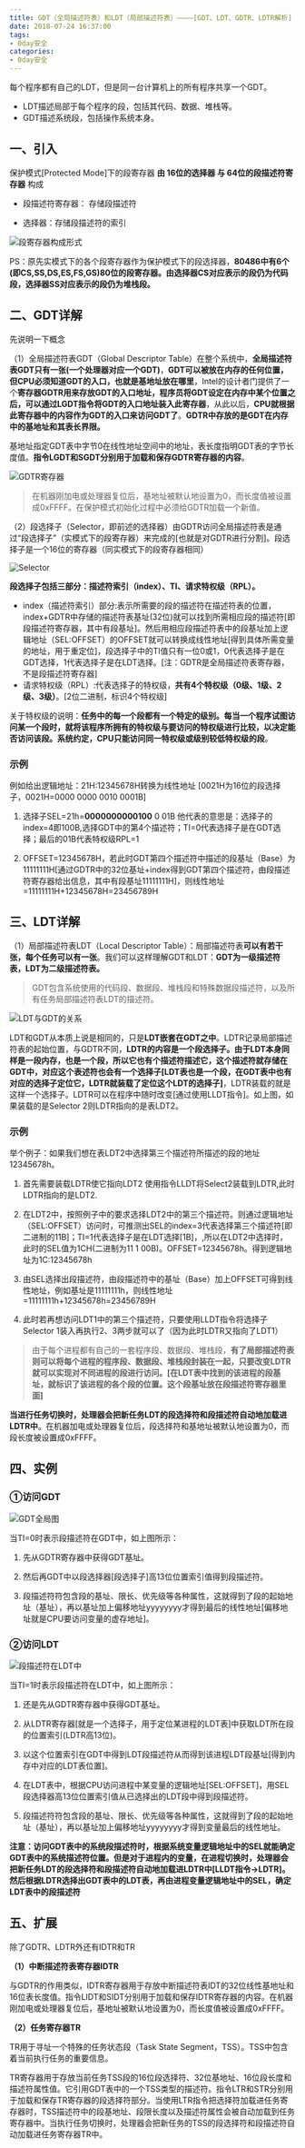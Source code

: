 ```yaml
---
title: GDT（全局描述符表）和LDT（局部描述符表）————[GDT、LDT、GDTR、LDTR解析]
date: 2018-07-24 16:37:00
tags:
- 0day安全
categories:
- 0day安全
---
```



每个程序都有自己的LDT，但是同一台计算机上的所有程序共享一个GDT。

- LDT描述局部于每个程序的段，包括其代码、数据、堆栈等。
- GDT描述系统段，包括操作系统本身。

## 一、引入 ##

保护模式[Protected Mode]下的段寄存器 **由 16位的选择器 与 64位的段描述符寄存器** 构成

- 段描述符寄存器： 存储段描述符

- 选择器：存储段描述符的索引

![段寄存器构成形式](/assets/img/segment-register.jpg)

PS：原先实模式下的各个段寄存器作为保护模式下的段选择器，**80486中有6个(即CS,SS,DS,ES,FS,GS)80位的段寄存器。由选择器CS对应表示的段仍为代码段，选择器SS对应表示的段仍为堆栈段。**

## 二、GDT详解 ##

先说明一下概念

（1）全局描述符表GDT（Global Descriptor Table）在整个系统中，**全局描述符表GDT只有一张(一个处理器对应一个GDT)**，**GDT可以被放在内存的任何位置，但CPU必须知道GDT的入口，也就是基地址放在哪里**，Intel的设计者门提供了一个**寄存器GDTR用来存放GDT的入口地址，程序员将GDT设定在内存中某个位置之后，可以通过LGDT指令将GDT的入口地址装入此寄存器**，从此以后，**CPU就根据此寄存器中的内容作为GDT的入口来访问GDT了**。**GDTR中存放的是GDT在内存中的基地址和其表长界限。**

基地址指定GDT表中字节0在线性地址空间中的地址，表长度指明GDT表的字节长度值。**指令LGDT和SGDT分别用于加载和保存GDTR寄存器的内容**。

![GDTR寄存器](/assets/img/GDTR.jpg)

> 在机器刚加电或处理器复位后，基地址被默认地设置为0，而长度值被设置成0xFFFF。在保护模式初始化过程中必须给GDTR加载一个新值。


（2）段选择子（Selector，即前述的选择器）由GDTR访问全局描述符表是通过“段选择子”（实模式下的段寄存器）来完成的[也就是对GDTR进行分割]。段选择子是一个16位的寄存器（同实模式下的段寄存器相同）

![Selector](/assets/img/Selector.jpg)

**段选择子包括三部分：描述符索引（index）、TI、请求特权级（RPL）。**


- index（描述符索引）部分:表示所需要的段的描述符在描述符表的位置，index+GDTR中存储的描述符表基址(32位)就可以找到所需相应段的描述符[即段描述符寄存器，其中有段基址]。然后用相应段描述符表中的段基址加上逻辑地址（SEL:OFFSET）的OFFSET就可以转换成线性地址[得到具体所需变量的地址，用于重定位]，段选择子中的TI值只有一位0或1，0代表选择子是在GDT选择，1代表选择子是在LDT选择。[注：GDTR是全局描述符表寄存器，不是段描述符寄存器]
- 请求特权级（RPL）:代表选择子的特权级，**共有4个特权级（0级、1级、2级、3级）**。[2位二进制，标识4个特权级]

关于特权级的说明：**任务中的每一个段都有一个特定的级别。每当一个程序试图访问某一个段时，就将该程序所拥有的特权级与要访问的特权级进行比较，以决定能否访问该段。**系统约定，CPU**只能访问同一特权级或级别较低特权级的段**。

### 示例 ###

例如给出逻辑地址：21H:12345678H转换为线性地址
[0021H为16位的段选择子，0021H=0000 0000 0010 0001B]

1. 选择子SEL=21h=**0000000000100** 0 01B 他代表的意思是：选择子的index=4即100B,选择GDT中的第4个描述符；TI=0代表选择子是在GDT选择；最后的01B代表特权级RPL=1

2. OFFSET=12345678H，若此时GDT第四个描述符中描述的段基址（Base）为11111111H[通过GDTR中的32位基址+index得到GDT第四个描述符，由段描述符寄存器给出信息，其中有段基址11111111H]，则线性地址=11111111H+12345678H=23456789H

## 三、LDT详解 ##

（1）局部描述符表LDT（Local Descriptor Table）：局部描述符表**可以有若干张，每个任务可以有一张**。我们可以这样理解GDT和LDT：**GDT为一级描述符表，LDT为二级描述符表。**

> GDT包含系统使用的代码段、数据段、堆栈段和特殊数据段描述符，以及所有任务局部描述符表LDT的描述符。

![LDT与GDT的关系](/assets/img/LDT.jpg)

LDT和GDT从本质上说是相同的，只是**LDT嵌套在GDT之中**。LDTR记录局部描述符表的起始位置，与GDTR不同，**LDTR的内容是一个段选择子。**由于LDT本身同样是一段内存，也是一个段，所以它也有个描述符描述它，这个描述符就存储在GDT中，对应这个表述符也会有一个选择子**[LDT表也是一个段，在GDT表中也有对应的选择子定位它，LDTR就装载了定位这个LDT的选择子]**，LDTR装载的就是这样一个选择子。LDTR可以在程序中随时改变[通过使用LLDT指令]。如上图，如果装载的是Selector 2则LDTR指向的是表LDT2。

### 示例 ###

举个例子：如果我们想在表LDT2中选择第三个描述符所描述的段的地址12345678h。

1. 首先需要装载LDTR使它指向LDT2 使用指令LLDT将Select2装载到LDTR,此时LDTR指向的是LDT2.

2. 在LDT2中，按照例子中的要求选择LDT2中的第三个描述符。则通过逻辑地址（SEL:OFFSET）访问时，可推测出SEL的index=3代表选择第三个描述符[即二进制的11B]；TI=1代表选择子是在LDT选择[1B]，,所以在LDT2中选择时，此时的SEL值为1CH(二进制为11 1 00B)。OFFSET=12345678h。得到逻辑地址为1C:12345678h

3. 由SEL选择出段描述符，由段描述符中的基址（Base）加上OFFSET可得到线性地址，例如基址是11111111h，则线性地址=11111111h+12345678h=23456789H

4. 此时若再想访问LDT1中的第三个描述符，只要使用LLDT指令将选择子Selector 1装入再执行2、3两步就可以了（因为此时LDTR又指向了LDT1）

> 由于每个进程都有自己的一套程序段、数据段、堆栈段，**有了局部描述符表则可以将每个进程的程序段、数据段、堆栈段封装在一起，只要改变LDTR就可以实现对不同进程的段进行访问。[在LDT表中找到的该进程的段基址，就标识了该进程的各个段的位置。这个段基址放在段描述符寄存器里面]**

**当进行任务切换时，处理器会把新任务LDT的段选择符和段描述符自动地加载进LDTR中**。在机器加电或处理器复位后，段选择符和基地址被默认地设置为0，而段长度被设置成0xFFFF。

## 四、实例 ##

### ①访问GDT ###

![GDT全局图](/assets/img/GDT_DEMO.jpg)


当TI=0时表示段描述符在GDT中，如上图所示：

1. 先从GDTR寄存器中获得GDT基址。

1. 然后再GDT中以段选择器[段选择子]高13位位置索引值得到段描述符。

1. 段描述符符包含段的基址、限长、优先级等各种属性，这就得到了段的起始地址（基址），再以基址加上偏移地址yyyyyyyy才得到最后的线性地址[偏移地址就是CPU要访问变量的虚存地址]。

### ②访问LDT ###

![段描述符在LDT中](/assets/img/LDT_DEMO.jpg)

当TI=1时表示段描述符在LDT中，如上图所示：

1. 还是先从GDTR寄存器中获得GDT基址。

1. 从LDTR寄存器[就是一个选择子，用于定位某进程的LDT表]中获取LDT所在段的位置索引(LDTR高13位)。

1. 以这个位置索引在GDT中得到LDT段描述符从而得到该进程LDT段基址[得到内存中对应的LDT表位置]。

1. 在LDT表中，根据CPU访问进程中某变量的逻辑地址[SEL:OFFSET]，用SEL段选择器高13位位置索引值从已选择出的LDT段中得到段描述符。

1. 段描述符符包含段的基址、限长、优先级等各种属性，这就得到了段的起始地址（基址），再以基址加上偏移地址yyyyyyyy才得到变量最后的线性地址。

**注意：访问GDT表中的系统段描述符时，根据系统变量逻辑地址中的SEL就能确定GDT表中的系统描述符位置。但是对于进程内的变量，在进程切换时，处理器会把新任务LDT的段选择符和段描述符自动地加载进LDTR中[LLDT指令->LDTR]。然后根据LDTR选择出GDT表中的LDT表，再由进程变量逻辑地址中的SEL，确定LDT表中的段描述符**



## 五、扩展 ##

除了GDTR、LDTR外还有IDTR和TR

**（1）中断描述符表寄存器IDTR**

与GDTR的作用类似，IDTR寄存器用于存放中断描述符表IDT的32位线性基地址和16位表长度值。指令LIDT和SIDT分别用于加载和保存IDTR寄存器的内容。在机器刚加电或处理器复位后，基地址被默认地设置为0，而长度值被设置成0xFFFF。

**（2）任务寄存器TR**

TR用于寻址一个特殊的任务状态段（Task State Segment，TSS）。TSS中包含着当前执行任务的重要信息。

TR寄存器用于存放当前任务TSS段的16位段选择符、32位基地址、16位段长度和描述符属性值。它引用GDT表中的一个TSS类型的描述符。指令LTR和STR分别用于加载和保存TR寄存器的段选择符部分。当使用LTR指令把选择符加载进任务寄存器时，TSS描述符中的段基地址、段限长度以及描述符属性会被自动加载到任务寄存器中。当执行任务切换时，处理器会把新任务的TSS的段选择符和段描述符自动加载进任务寄存器TR中。
